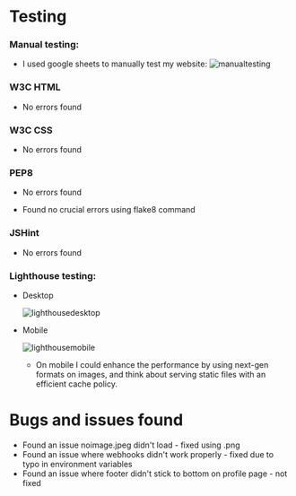 # Testing
### Manual testing:
- I used google sheets to manually test my website:
    ![manualtesting](static/README/images/manualtesting.jpg)

### W3C HTML
- No errors found

### W3C CSS
- No errors found

### PEP8
- No errors found

- Found no crucial errors using flake8 command

### JSHint
- No errors found

### Lighthouse testing:
- Desktop
    
    ![lighthousedesktop](static/README/images/desktop.jpg)

- Mobile
    
    ![lighthousemobile](static/README/images/mobile.jpg)
    - On mobile I could enhance the performance by using next-gen formats on images, and think about serving static files with an efficient cache policy.

# Bugs and issues found

- Found an issue noimage.jpeg didn't load - fixed using .png
- Found an issue where webhooks didn't work properly - fixed due to typo in environment variables
- Found an issue where footer didn't stick to bottom on profile page - not fixed